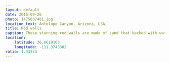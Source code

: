 ```yaml
---
layout: default
date: 2016-09-26
photo: 1475037481.jpg
location_text: Antelope Canyon, Arizona, USA
title: Red walls
caption: Those stunning red walls are made of sand that backed with water and very hot temperatures. Of course, this happened in million of years!
location:
    latitude: 36.8619103
    longitude: -111.3743302
ratio: 1.33333
---
```

